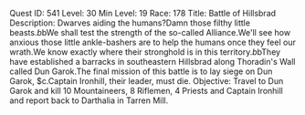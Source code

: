 Quest ID: 541
Level: 30
Min Level: 19
Race: 178
Title: Battle of Hillsbrad
Description: Dwarves aiding the humans?Damn those filthy little beasts.$b$bWe shall test the strength of the so-called Alliance.We'll see how anxious those little ankle-bashers are to help the humans once they feel our wrath.We know exactly where their stronghold is in this territory.$b$bThey have established a barracks in southeastern Hillsbrad along Thoradin's Wall called Dun Garok.The final mission of this battle is to lay siege on Dun Garok, $c.Captain Ironhill, their leader, must die.
Objective: Travel to Dun Garok and kill 10 Mountaineers, 8 Riflemen, 4 Priests and Captain Ironhill and report back to Darthalia in Tarren Mill.
